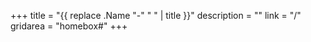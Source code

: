 +++
title = "{{ replace .Name "-" " " | title }}"
description = ""
link = "/"
gridarea = "homebox#"
+++